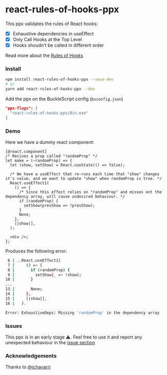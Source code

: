 # react-rules-of-hooks-ppx

This ppx validates the rules of React hooks:

- [x] Exhaustive dependencies in useEffect
- [x] Only Call Hooks at the Top Level
- [x] Hooks shoudn't be called in different order

Read more about the [Rules of Hooks](https://en.reactjs.org/docs/hooks-rules.html)

### Install
```bash
npm install react-rules-of-hooks-ppx --save-dev
# or
yarn add react-rules-of-hooks-ppx --dev
```

Add the ppx on the BuckleScript config (`bsconfig.json`)
```json
"ppx-flags": [
  "react-rules-of-hooks-ppx/Bin.exe"
]
```

### Demo

Here we have a dummy react component:
```re
[@react.component]
/* Recives a prop called "randomProp" */
let make = (~randomProp) => {
  let (show, setShow) = React.useState(() => false);

  /* We have a useEffect that re-runs each time that "show" changes it's value, and we want to update "show" when randomProp is true. */
  React.useEffect1(
    () => {
      /* Since this effect relies on "randomProp" and misses ont the dependency array, will cause undesired behaviour. */
      if (randomProp) {
        setShow(prevShow => !prevShow);
      }
      None;
    },
    [|show|],
  );

  <div />;
};
```

Produces the following error:

```bash
 6 | ..React.useEffect1(
 7 |     () => {
 8 |       if (randomProp) {
 9 |         setShow(_ => !show);
10 |       }
...
13 |       None;
14 |     },
15 |     [|show|],
16 |   ).

Error: ExhaustiveDeps: Missing 'randomProp' in the dependency array
```

### Issues

This ppx is in an early stage ⚠️. Feel free to use it and report any unexpected behaviour in the [issue section](https://github.com/reason-in-barcelona/react-rules-of-hooks-ppx/issues)

### Acknowledgements
Thanks to [@jchavarri](https://github.com/jchavarri)